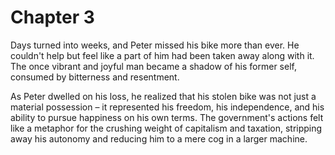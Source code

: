 # Chapter 3

Days turned into weeks, and Peter missed his bike more than ever. He couldn't help but feel like a part of him had been taken away along with it. The once vibrant and joyful man became a shadow of his former self, consumed by bitterness and resentment.

As Peter dwelled on his loss, he realized that his stolen bike was not just a material possession – it represented his freedom, his independence, and his ability to pursue happiness on his own terms. The government's actions felt like a metaphor for the crushing weight of capitalism and taxation, stripping away his autonomy and reducing him to a mere cog in a larger machine.

